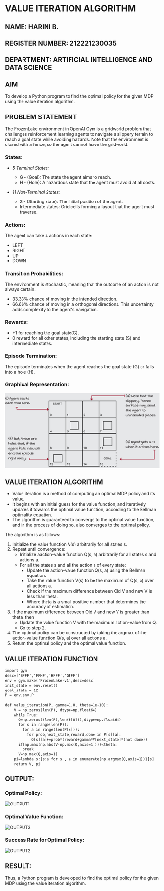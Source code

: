 # VALUE ITERATION ALGORITHM

## NAME: HARINI B.
## REGISTER NUMBER: 212221230035
## DEPARTMENT: ARTIFICIAL INTELLIGENCE AND DATA SCIENCE

## AIM
To develop a Python program to find the optimal policy for the given MDP using the value iteration algorithm.

## PROBLEM STATEMENT
The FrozenLake environment in OpenAI Gym is a gridworld problem that challenges reinforcement learning agents to navigate a slippery terrain to reach a goal state while avoiding hazards. Note that the environment is closed with a fence, so the agent cannot leave the gridworld.

### States:
* *5 Terminal States:*
    * G - (Goal): The state the agent aims to reach.
    * H - (Hole): A hazardous state that the agent must avoid at all costs.

* *11 Non-Terminal States:*
    * S - (Starting state): The initial position of the agent.
    * Intermediate states: Grid cells forming a layout that the agent must traverse.

### Actions:
The agent can take 4 actions in each state:

* LEFT
* RIGHT
* UP
* DOWN

### Transition Probabilities:
The environment is stochastic, meaning that the outcome of an action is not always certain.

* 33.33% chance of moving in the intended direction.
* 66.66% chance of moving in a orthogonal directions.
This uncertainty adds complexity to the agent's navigation.

### Rewards:

* +1 for reaching the goal state(G).
* 0 reward for all other states, including the starting state (S) and intermediate states.

### Episode Termination:
The episode terminates when the agent reaches the goal state (G) or falls into a hole (H).

### Graphical Representation:
![image](https://github.com/HariniBaskar/rl-value-iteration/blob/main/4gp.png)



## VALUE ITERATION ALGORITHM
* Value iteration is a method of computing an optimal MDP policy and its value.
* It begins with an initial guess for the value function, and iteratively updates it towards the optimal value function, according to the Bellman optimality equation.
* The algorithm is guaranteed to converge to the optimal value function, and in the process of doing so, also converges to the optimal policy.

The algorithm is as follows:

1. Initialize the value function V(s) arbitrarily for all states s.
2. Repeat until convergence:
    * Initialize aaction-value function Q(s, a) arbitrarily for all states s and actions a.
    * For all the states s and all the action a of every state:
        * Update the action-value function Q(s, a) using the Bellman equation.
        * Take the value function V(s) to be the maximum of Q(s, a) over all actions a.
        * Check if the maximum difference between Old V and new V is less than theta.
        * Where theta is a small positive number that determines the accuracy of estimation.
3. If the maximum difference between Old V and new V is greater than theta, then
    * Update the value function V with the maximum action-value from Q.
    * Go to step 2.
4. The optimal policy can be constructed by taking the argmax of the action-value function Q(s, a) over all actions a.
5. Return the optimal policy and the optimal value function.

## VALUE ITERATION FUNCTION

```
import gym
desc=['SFFF','FFHF','HFFF','GFFF']
env = gym.make('FrozenLake-v1',desc=desc)
init_state = env.reset()
goal_state = 12
P = env.env.P

def value_iteration(P, gamma=1.0, theta=1e-10):
    V = np.zeros(len(P), dtype=np.float64)
    while True:
      Q=np.zeros((len(P),len(P[0])),dtype=np.float64)
      for s in range(len(P)):
        for a in range(len(P[s])):
          for prob,next_state,reward,done in P[s][a]:
            Q[s][a]+=prob*(reward+gamma*V[next_state]*(not done))
      if(np.max(np.abs(V-np.max(Q,axis=1))))<theta:
        break
      V=np.max(Q,axis=1)
    pi=lambda s:{s:a for s , a in enumerate(np.argmax(Q,axis=1))}[s]
    return V, pi
```
## OUTPUT:
### Optimal Policy:
![OUTPUT1](https://github.com/HariniBaskar/rl-value-iteration/assets/93427253/02328edb-b6a8-4730-80f9-204ef2468ef7)


### Optimal Value Function:
![OUTPUT3](https://github.com/HariniBaskar/rl-value-iteration/assets/93427253/6657200a-a060-4630-8394-0148438fc753)


### Success Rate for Optimal Policy:
![OUTPUT2](https://github.com/HariniBaskar/rl-value-iteration/assets/93427253/987e35ac-380c-45fe-808f-80ac73c74946)


## RESULT:
Thus, a Python program is developed to find the optimal policy for the given MDP using the value iteration algorithm.
